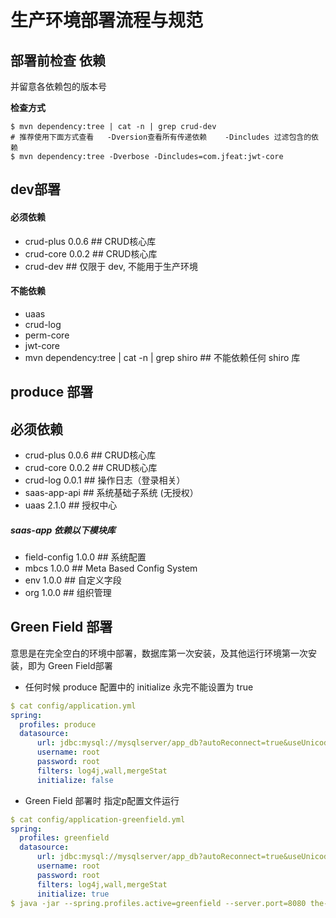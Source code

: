 # 生产环境部署流程与规范

## 部署前检查 依赖
并留意各依赖包的版本号

**检查方式**
```shell
$ mvn dependency:tree | cat -n | grep crud-dev
# 推荐使用下面方式查看   -Dversion查看所有传递依赖    -Dincludes 过滤包含的依赖 
$ mvn dependency:tree -Dverbose -Dincludes=com.jfeat:jwt-core
```

## dev部署

#### 必须依赖
- crud-plus 0.0.6  ## CRUD核心库
- crud-core 0.0.2  ## CRUD核心库
- crud-dev  ## 仅限于 dev, 不能用于生产环境

#### 不能依赖
- uaas
- crud-log
- perm-core
- jwt-core
- mvn dependency:tree | cat -n | grep shiro  ## 不能依赖任何 shiro 库


## produce 部署

## 必须依赖
- crud-plus 0.0.6  ## CRUD核心库
- crud-core 0.0.2  ## CRUD核心库
- crud-log 0.0.1   ## 操作日志（登录相关）
- saas-app-api  ## 系统基础子系统 (无授权）
- uaas 2.1.0  ## 授权中心

##### saas-app 依赖以下模块库
- field-config 1.0.0  ## 系统配置
- mbcs 1.0.0  ## Meta Based Config System
- env 1.0.0   ## 自定义字段
- org 1.0.0   ## 组织管理



## Green Field 部署
意思是在完全空白的环境中部署，数据库第一次安装，及其他运行环境第一次安装，即为 Green Field部署

- 任何时候 produce 配置中的 initialize 永完不能设置为 true
```yaml
$ cat config/application.yml
spring:
  profiles: produce
  datasource:
      url: jdbc:mysql://mysqlserver/app_db?autoReconnect=true&useUnicode=true&characterEncoding=utf8&zeroDateTimeBehavior=convertToNull
      username: root
      password: root
      filters: log4j,wall,mergeStat
      initialize: false
```

- Green Field 部署时 指定p配置文件运行
```yaml
$ cat config/application-greenfield.yml
spring:
  profiles: greenfield
  datasource:
      url: jdbc:mysql://mysqlserver/app_db?autoReconnect=true&useUnicode=true&characterEncoding=utf8&zeroDateTimeBehavior=convertToNull
      username: root
      password: root
      filters: log4j,wall,mergeStat
      initialize: true
$ java -jar --spring.profiles.active=greenfield --server.port=8080 the-standalone-1.0.0.jar 
```

